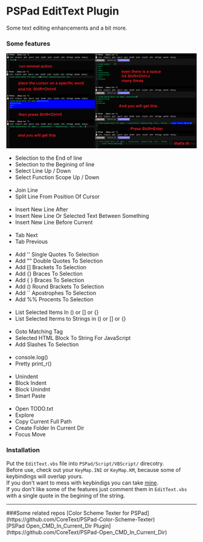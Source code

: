 # PSPad EditText Plugin
Some text editing enhancements and a bit more.

### Some features
![](https://raw.githubusercontent.com/CoreText/PSPad-EditText/master/PSPad_EditText_Example.png) <br />

<ul>
	<li>Selection to the End of line</li>
	<li>Selection to the Begining of line</li>
	<li>Select Line Up / Down</li>
	<li>Select Function Scope Up / Down</li>
	&nbsp;
	<li>Join Line</li>
	<li>Split Line From Position Of Cursor</li>
	&nbsp;
	<li>Insert New Line After</li>
	<li>Insert New Line Or Selected Text Between Something</li>
	<li>Insert New Line Before Current</li>
	&nbsp;
	<li>Tab Next</li>
	<li>Tab Previous</li>
	&nbsp;
	<li>Add '' Single Quotes To Selection</li>
	<li>Add "" Double Quotes To Selection</li>
	<li>Add [] Brackets To Selection</li>
	<li>Add {} Braces To Selection</li>
	<li>Add { } Braces To Selection</li>
	<li>Add () Round Brackets To Selection</li>
	<li>Add `` Apostrophes To Selection</li>
	<li>Add %% Procents To Selection</li>
	&nbsp;
	<li>List Selected Items In () or [] or {}</li>
	<li>List Selected Iterms to Strings in () or [] or {}</li>
	&nbsp;
	<li>Goto Matching Tag</li>
	<li>Selected HTML Block To String For JavaScript</li>
	<li>Add Slashes To Selection</li>
	&nbsp;
	<li>console.log()</li>
	<li>Pretty print_r()</li>
	&nbsp;
	<li>Unindent</li>
	<li>Block Indent</li>
	<li>Block Unindnt</li>
	<li>Smart Paste</li>
	&nbsp;
	<li>Open TODO.txt</li>
	<li>Explore</li>
	<li>Copy Current Full Path</li>
	<li>Create Folder In Current Dir</li>
	<li>Focus Move</li>
</ul>

### Installation
Put the `EditText.vbs` file into `PSPad/Script/VBScript/` direcotry.<br />
Before use, check out your `KeyMap.INI` or `KeyMap.KM`, because some of keybindings will overlap yours.<br />
If you don't want to mess with keybindigs you can take [mine](https://github.com/CoreText/PSPad-Settings).<br />
If you don't like some of the features just comment them in `EditText.vbs` with a single quote in the begining of the string.<br />

<hr />
###Some related repos
[Color Scheme Texter for PSPad](https://github.com/CoreText/PSPad-Color-Scheme-Texter) <br />
[PSPad Open_CMD_In_Current_Dir Plugin](https://github.com/CoreText/PSPad-Open_CMD_In_Current_Dir)
